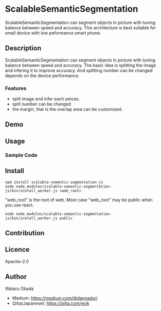 ScalableSemanticSegmentation
====

ScalableSemanticSegmentation can segment objects in picture with tuning balance between speed and accuracy.
This architecture is best suitable for small device with low peformance smart phone.

## Description
ScalableSemanticSegmentation can segment objects in picture with tuning balance between speed and accuracy. The basic idea is splitting the image and infering it to improve accuracy. And splitting number can be changed depends on the device performance.

### Features
- split image and infer each peices.
- split number can be changed
- the margin, that is the overlap area can be customized.

## Demo


## Usage
### Sample Code


## Install
```
npm install scalable-semantic-segmentation-js
node node_modules/scalable-semantic-segmentation-js/bin/install_worker.js <web_root>
```
"web_root" is the root of web. Most case "web_root" may be public when you use react.

```
node node_modules/scalable-semantic-segmentation-js/bin/install_worker.js public

```
## Contribution

## Licence

Apache-2.0

## Author

Wataru Okada

- Medium: https://medium.com/@dannadori
- Qiita(Japanese): https://qiita.com/wok
